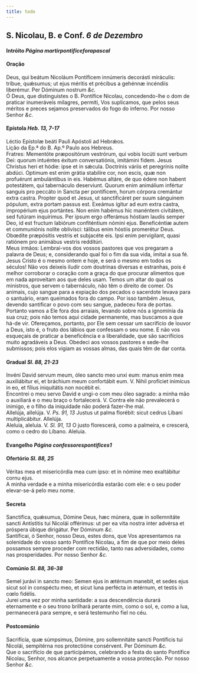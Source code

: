 ```yaml
---
title: todo
---
```

<h2 class="text-center">S. Nicolau, B. e Conf. <em>6 de Dezembro</em></h2>

<h4 class="text-center">Intróito <em>Página martirpontificeforapascal</em></h4>

<h4 class="text-center">Oração</h4>
<div class="container-fluid">
<div class="row">
<div class="dropcap text-justify">
Deus, qui beátum Nicoláum Pontíficem innúmeris decorásti miráculis: tríbue, quǽsumus; ut ejus méritis et précibus a gehénnæ incéndiis liberémur. Per Dóminum nostrum <em>&c.</em>
</div>
<div class="dropcap text-justify">
Ó Deus, que distinguistes o B. Pontífice Nicolau, concedendo-lhe o dom de praticar inumeráveis milagres, permiti, Vos suplicamos, que pelos seus méritos e preces sejamos preservados do fogo do inferno. Por nosso Senhor <em>&c.</em>
</div>
</div>
</div>

<h4 class="text-center">Epístola <em>Heb. 13, 7-17</em></h4>
<div class="container-fluid">
<div class="row">
<div class="text-justify">
Léctio Epístolæ beáti Pauli Apóstoli ad Hebrǽos.
</div>
<div class="text-justify">
Lição da Ep.ª do B. Ap.º Paulo aos Hebreus.
</div>
<div class="dropcap text-justify">
Fratres: Mementóte præpositórum vestrórum, qui vobis locúti sunt verbum Dei: quorum intuéntes éxitum conversatiónis, imitámini fidem. Jesus Christus heri et hódie: ipse et in sǽcula. Doctrínis váriis et peregrínis nolíte abdúci. Optimum est enim grátia stabilíre cor, non escis, quæ non profuérunt ambulántibus in eis. Habémus altáre, de quo édere non habent potestátem, qui tabernáculo deserviunt. Quorum enim animálium infértur sanguis pro peccáto in Sancta per pontíficem, horum córpora cremántur extra castra. Propter quod et Jesus, ut sanctificáret per suum sánguinem pópulum, extra portam passus est. Exeámus ígitur ad eum extra castra, impropérium ejus portántes. Non enim habémus hic manéntem civitátem, sed futúram inquírimus. Per ipsum ergo offerámus hóstiam laudis semper Deo, id est fructum labiórum confiténtium nómini ejus. Beneficéntiæ autem et communiónis nolíte oblivísci: tálibus enim hóstiis promerétur Deus. Obœdíte præpósitis vestris et subjacéte eis. Ipsi enim pervígilant, quasi ratiónem pro animábus vestris redditúri.
</div>
<div class="dropcap text-justify">
Meus irmãos: Lembrai-vos dos vossos pastores que vos pregaram a palavra de Deus; e, considerando qual foi o fim da sua vida, imitai a sua fé. Jesus Cristo é o mesmo ontem e hoje, e será o mesmo em todos os séculos! Não vos deixeis iludir com doutrinas diversas e estranhas, pois é melhor corroborar o coração com a graça do que procurar alimentos que em nada aproveitam aos que deles usam. Temos um altar do qual os ministros, que servem o tabernáculo, não têm o direito de comer. Os animais, cujo sangue para a expiação dos pecados o sacerdote levava para o santuário, eram queimados fora do campo. Por isso também Jesus, devendo santificar o povo com seu sangue, padeceu fora de portas. Portanto vamos a Ele fora dos arraiais, levando sobre nós a ignomínia da sua cruz; pois não temos aqui cidade permanente, mas buscamos a que há-de vir. Ofereçamos, portanto, por Ele sem cessar um sacrifício de louvor a Deus, isto é, o fruto dos lábios que confessam o seu nome. E não vos esqueçais de praticar a beneficência e a liberalidade, que são sacrifícios muito agradáveis a Deus. Obedeci aos vossos pastores e sede-lhe submissos; pois elos vigiam as vossas almas, das quais têm de dar conta.
</div>
</div>
</div>

<h4 class="text-center">Gradual <em>Sl. 88, 21-23</em></h4>
<div class="container-fluid">
<div class="row">
<div class="dropcap text-justify">
Invéni David servum meum, óleo sancto meo unxi eum: manus enim mea auxiliábitur ei, et bráchium meum confortábit eum. V. Nihil profíciet inimícus in eo, et fílius iniquitátis non nocébit ei.
</div>
<div class="dropcap text-justify">
Encontrei o meu servo David e ungi-o com meu óleo sagrado: a minha mão o auxiliará e o meu braço o fortalecerá. V. Contra ele não prevalecerá o inimigo, e o filho da iniquidade não poderá fazer-lhe mal.
</div>
<div class="text-justify">
Allelúja, allelúja. V. <em>Ps. 91, 13</em> Justus ut palma florébit: sicut cedrus Líbani multiplicábitur. Allelúja.
</div>
<div class="text-justify">
Aleluia, aleluia. V. <em>Sl. 91, 13</em> O justo florescerá, como a palmeira, e crescerá, como o cedro do Líbano. Aleluia.
</div>
</div>
</div>

<h4 class="text-center">Evangelho <em>Página confessorespontifices1</em></h4>

<h4 class="text-center">Ofertório <em>Sl. 88, 25</em></h4>
<div class="container-fluid">
<div class="row">
<div class="dropcap text-justify">
Véritas mea et misericórdia mea cum ipso: et in nómine meo exaltábitur cornu ejus.
</div>
<div class="dropcap text-justify">
A minha verdade e a minha misericórdia estarão com ele: e o seu poder elevar-se-á pelo meu nome.
</div>
</div>
</div>

<h4 class="text-center">Secreta</h4>
<div class="container-fluid">
<div class="row">
<div class="dropcap text-justify">
Sanctífica, quǽsumus, Dómine Deus, hæc múnera, quæ in sollemnitáte sancti Antístitis tui Nicolái offérimus: ut per ea vita nostra inter advérsa et próspera úbique dirigátur. Per Dóminum <em>&c.</em>
</div>
<div class="dropcap text-justify">
Santificai, ó Senhor, nosso Deus, estes dons, que Vos apresentamos na solenidade do vosso santo Pontífice Nicolau, a fim de que por meio deles possamos sempre proceder com rectidão, tanto nas adversidades, como nas prosperidades. Por nosso Senhor <em>&c.</em>
</div>
</div>
</div>

<h4 class="text-center">Comúnio <em>Sl. 88, 36-38</em></h4>
<div class="container-fluid">
<div class="row">
<div class="dropcap text-justify">
Semel jurávi in sancto meo: Semen ejus in ætérnum manebit, et sedes ejus sicut sol in conspéctu meo, et sicut luna perfécta in ætérnum, et testis in cœlo fidélis.
</div>
<div class="dropcap text-justify">
Jurei uma vez por minha santidade: a sua descendência durará eternamente e o seu trono brilhará perante mim, como o sol, e, como a lua, permanecerá para sempre, e será testemunho fiel no céu.
</div>
</div>
</div>

<h4 class="text-center">Postcomúnio</h4>
<div class="container-fluid">
<div class="row">
<div class="dropcap text-justify">
Sacrifícia, quæ súmpsimus, Dómine, pro sollemnitáte sancti Pontíficis tui Nicolái, sempitérna nos protectióne consérvent. Per Dóminum <em>&c.</em>
</div>
<div class="dropcap text-justify">
Que o sacrifício de que participámos, celebrando a festa do santo Pontífice Nicolau, Senhor, nos alcance perpetuamente a vossa protecção. Por nosso Senhor <em>&c.</em>
</div>
</div>
</div>
